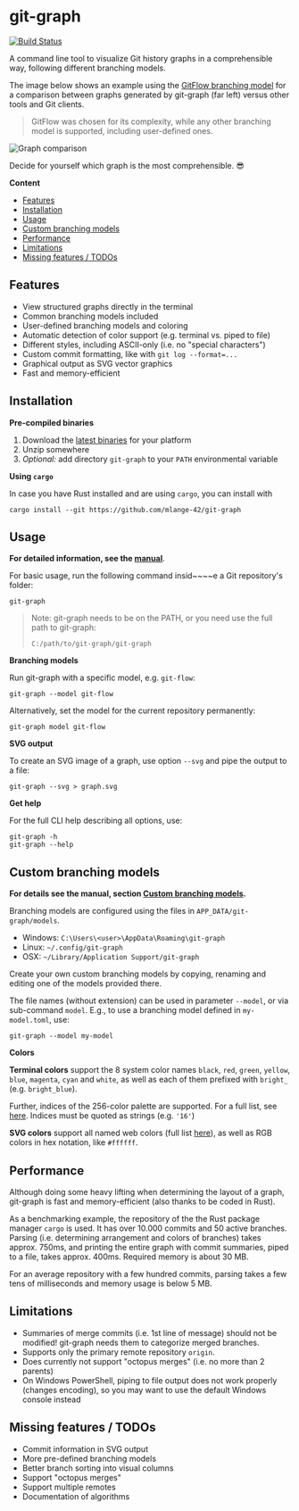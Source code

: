# git-graph

[![Build Status](https://travis-ci.com/mlange-42/git-graph.svg?branch=master)](https://travis-ci.com/mlange-42/yarner)

A command line tool to visualize Git history graphs in a comprehensible way, following different branching models.

The image below shows an example using the [GitFlow branching model](https://nvie.com/posts/a-successful-git-branching-model/) for a comparison between graphs generated by git-graph (far left) versus other tools and Git clients. 

> GitFlow was chosen for its complexity, while any other branching model is supported, including user-defined ones.

![Graph comparison](https://user-images.githubusercontent.com/44003176/103142438-4e5b1c80-4703-11eb-8b23-9829eecdc54c.jpg)

Decide for yourself which graph is the most comprehensible. :sunglasses:

**Content**

* [Features](#features)
* [Installation](#installation)
* [Usage](#usage)
* [Custom branching models](#custom-branching-models)
* [Performance](#performance)
* [Limitations](#limitations)
* [Missing features / TODOs](#missing-features--todos)

## Features

* View structured graphs directly in the terminal
* Common branching models included
* User-defined branching models and coloring
* Automatic detection of color support (e.g. terminal vs. piped to file)
* Different styles, including ASCII-only (i.e. no "special characters")
* Custom commit formatting, like with `git log --format=...`
* Graphical output as SVG vector graphics
* Fast and memory-efficient

## Installation

**Pre-compiled binaries**

1. Download the [latest binaries](https://github.com/mlange-42/git-graph/releases) for your platform
2. Unzip somewhere
3. *Optional:* add directory `git-graph` to your `PATH` environmental variable

**Using `cargo`**

In case you have Rust installed and are using `cargo`, you can install with

```
cargo install --git https://github.com/mlange-42/git-graph
```

## Usage

**For detailed information, see the [manual](docs/manual.md)**.

For basic usage, run the following command insid~~~~e a Git repository's folder:

```
git-graph
```

> Note: git-graph needs to be on the PATH, or you need use the full path to git-graph:
> 
> ```
> C:/path/to/git-graph/git-graph
> ```

**Branching models**

Run git-graph with a specific model, e.g. `git-flow`:

```
git-graph --model git-flow
```

Alternatively, set the model for the current repository permanently:

```
git-graph model git-flow
```

**SVG output**

To create an SVG image of a graph, use option `--svg` and pipe the output to a file:

```
git-graph --svg > graph.svg
```

**Get help**

For the full CLI help describing all options, use:

```
git-graph -h
git-graph --help
```

## Custom branching models

**For details see the manual, section [Custom branching models](docs/manual.md#custom-branching-models).**

Branching models are configured using the files in `APP_DATA/git-graph/models`. 

* Windows: `C:\Users\<user>\AppData\Roaming\git-graph`
* Linux: `~/.config/git-graph`
* OSX: `~/Library/Application Support/git-graph`

Create your own custom branching models by copying, renaming and editing one of the models provided there. 

The file names (without extension) can be used in parameter `--model`, or via sub-command `model`. E.g., to use a branching model defined in `my-model.toml`, use:

```
git-graph --model my-model
```

**Colors**

**Terminal colors** support the 8 system color names `black`, `red`, `green`, `yellow`, `blue`, `magenta`, `cyan` and `white`, as well as each of them prefixed with `bright_` (e.g. `bright_blue`).

Further, indices of the 256-color palette are supported. For a full list, see [here](https://jonasjacek.github.io/colors/). Indices must be quoted as strings (e.g. `'16'`)

**SVG colors** support all named web colors (full list [here](https://htmlcolorcodes.com/color-names/)), as well as RGB colors in hex notation, like `#ffffff`.

## Performance

Although doing some heavy lifting when determining the layout of a graph, git-graph is fast and memory-efficient (also thanks to be coded in Rust). 

As a benchmarking example, the repository of the the Rust package manager `cargo` is used. It has over 10.000 commits and 50 active branches. Parsing (i.e. determining arrangement and colors of branches) takes approx. 750ms, and printing the entire graph with commit summaries, piped to a file, takes approx. 400ms. Required memory is about 30 MB.

For an average repository with a few hundred commits, parsing takes a few tens of milliseconds and memory usage is below 5 MB.

## Limitations

* Summaries of merge commits (i.e. 1st line of message) should not be modified! git-graph needs them to categorize merged branches.
* Supports only the primary remote repository `origin`.
* Does currently not support "octopus merges" (i.e. no more than 2 parents)
* On Windows PowerShell, piping to file output does not work properly (changes encoding), so you may want to use the default Windows console instead

## Missing features / TODOs

* Commit information in SVG output
* More pre-defined branching models
* Better branch sorting into visual columns
* Support "octopus merges"
* Support multiple remotes
* Documentation of algorithms
